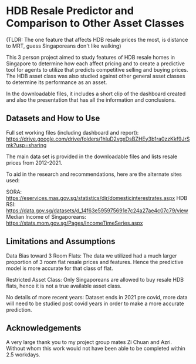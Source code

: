 
# HDB Resale Predictor and Comparison to Other Asset Classes

(TLDR: The one feature that affects HDB resale prices the most, is distance to MRT, guess Singaporeans don't like walking)

This 3 person project aimed to study features of HDB resale homes in Singapore to determine how each affect pricing and to create a predictive tool for agents to utilize that predicts competitive selling and buying prices. The HDB asset class was also studied against other general asset classes to determine its performance as an asset.

In the downloadable files, it includes a short clip of the dashboard created and also the presentation that has all the information and conclusions.





## Datasets and How to Use

Full set working files (including dashboard and report): https://drive.google.com/drive/folders/1hluD2vgxDsBZHEy3b1ra0zzKkf9JrSmk?usp=sharing

The main data set is provided in the downloadable files and lists resale prices from 2012-2021. 

To aid in the research and recommendations, here are the alternate sites used:

SORA: https://eservices.mas.gov.sg/statistics/dir/domesticinterestrates.aspx 
HDB RSI: https://data.gov.sg/datasets/d_14f63e595975691e7c24a27ae4c07c79/view
Median Income of Singaporeans: https://stats.mom.gov.sg/Pages/IncomeTimeSeries.aspx

## Limitations and Assumptions

Data Bias toward 3 Room Flats: The data we utilized had a much larger proportion of 3 room flat resale prices and features. Hence the predictive model is more accurate for that class of flat.

Restricted Asset Class: Only Singaporeans are allowed to buy resale HDB flats, hence it is not a true available asset class.

No details of more recent years: Dataset ends in 2021 pre covid, more data will need to be studied post covid years in order to make a more accurate prediction.

## Acknowledgements
A very large thank you to my project group mates Zi Chuan and Azri. Without whom this work would not have been able to be completed within 2.5 workdays.


